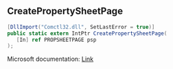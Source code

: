 ## CreatePropertySheetPage

```csharp
[DllImport("Comctl32.dll", SetLastError = true)]
public static extern IntPtr CreatePropertySheetPage(
   [In] ref PROPSHEETPAGE psp
);
```

Microsoft documentation: [Link](https://learn.microsoft.com/en-us/windows/win32/api/prsht/nf-prsht-createpropertysheetpagea)
